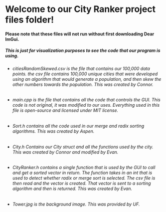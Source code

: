 # Welcome to our City Ranker project files folder!
#### Please note that these files will not run without first downloading Dear ImGui.
##### This is just for visualization purposes to see the code that our program is using.

- ###### citiesRandomSkewed.csv is the file that contains our 100,000 data points. the csv file contains 100,000 unique cities that were developed using an algorithm that would generate a population, and then skew the other numbers towards the population. This was created by Connor. 

- ###### main.cpp is the file that contains all the code that controls the GUI. This code is not original, it was modified to our uses. Everything used in this file is open-source and licensed under MIT license. 

- ###### Sort.h contains all the code used in our merge and radix sorting algorithms. This was created by Aspen. 

- ###### City.h Contains our City struct and all the functions used by the city. This was created by Connor and modified by Evan. 

- ###### CityRanker.h contains a single function that is used by the GUI to call and get a sorted vector in return. The function takes in an int that is used to detect whether radix or merge sort is selected. The csv file is then read and the vector is created. That vector is sent to a sorting algorithm and then is returned. This was created by Evan. 

- ###### Tower.jpg is the background image. This was provided by UF.